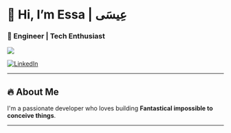 # 👋 Hi, I’m Essa | عِيسَى
### 🚀 Engineer | Tech Enthusiast 
![](https://komarev.com/ghpvc/?username=essareshi&color=3a2d28&style=plastic&label=Mewers)

[![LinkedIn](https://img.shields.io/badge/LinkedIn-0077B5?style=for-the-badge&logo=linkedin&logoColor=white)](https://www.linkedin.com/in/essareshi/)  

---

## 🔥 **About Me**  
I'm a passionate developer who loves building **Fantastical impossible to conceive things**.  

---

<!--
**essareshi/essareshi** is a ✨ _special_ ✨ repository because its `README.md` (this file) appears on your GitHub profile.

Here are some ideas to get you started:

- 🔭 I’m currently working on ...
- 🌱 I’m currently learning ...
- 👯 I’m looking to collaborate on ...
- 🤔 I’m looking for help with ...
- 💬 Ask me about ...
- 📫 How to reach me: ...
- 😄 Pronouns: ...
- ⚡ Fun fact: ...
-->
